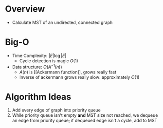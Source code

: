 # Overview
- Calculate MST of an undirected, connected graph
# Big-O
- Time Complexity: $|E| \log |E|$
	- Cycle detection is magic $O(1)$
- Data structure: $O(A^{-1}(n))$
	- $A(n)$ is [[Ackermann function]], grows really fast
	- Inverse of ackermann grows really slow: approximately $O(1)$


# Algorithm Ideas
1. Add every edge of graph into priority queue
2. While priority queue isn't empty **and** MST size not reached, we dequeue an edge from priority queue; if dequeued edge isn't a cycle, add to MST